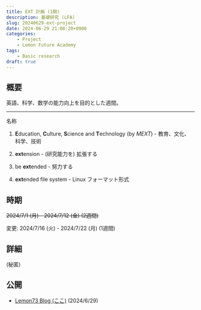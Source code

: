 ```yaml
---
title: EXT 計画 (1期)
description: 基礎研究 (LFA)
slug: 20240629-ext-project
date: 2024-06-29 21:08:20+0900
categories:
    - Project
    - Lemon Future Academy
tags:
    - Basic research
draft: true
---
```


## 概要
英語、科学、数学の能力向上を目的とした週間。

---
名称
1. **E**ducation, **C**ulture, **S**cience and **T**echnology (by *MEXT*) - 教育、文化、科学、技術

1. **ext**ension - (研究能力を) 拡張する

1. be **ext**ended - 努力する

1. **ext**ended file system - Linux フォーマット形式

## 時期
~~2024/7/1 (月) - 2024/7/12 (金) (2週間)~~

変更: 2024/7/16 (火) - 2024/7/22 (月) (1週間)

## 詳細
(秘匿)

## 公開
- [Lemon73 Blog (ここ)](./) (2024/6/29)
